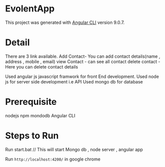 # EvolentApp

This project was generated with [Angular CLI](https://github.com/angular/angular-cli) version 9.0.7.

# Detail
There are 3 link available. 
Add Contact- You can add contact details(name , address , mobile ,  email)
view Contact - can see all contact
delete contact - Here you can delete contact details

Used angular js javascript framwork for front End development.
Used node js for server side development i.e API
Used mongo db for database

# Prerequisite
nodejs
npm
mondodb
Angular CLI

# Steps to Run
Run start.bat // This will start Mongo db , node server , angular app

Run `http://localhost:4200/` in google chrome


